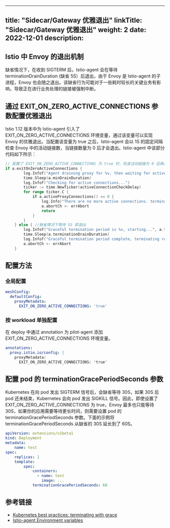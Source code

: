 
---
title: "Sidecar/Gateway 优雅退出"
linkTitle: "Sidecar/Gateway 优雅退出"
weight: 2
date: 2022-12-01
description: 
---

## Istio 中 Envoy 的退出机制
缺省情况下，在收到 SIGTERM 后，Istio-agent 会在等待 terminationDrainDuration (缺省 5S）后退出，由于 Envoy 是 Istio-agent 的子进程，Envoy 也会随之退出。该缺省行为可能对于一些耗时较长的关键业务有影响，导致正在进行业务处理的链接被强制中断。

## 通过 EXIT_ON_ZERO_ACTIVE_CONNECTIONS 参数配置优雅退出
Istio 1.12 版本中为 Istio-agent 引入了 EXIT_ON_ZERO_ACTIVE_CONNECTIONS 环境变量，通过该变量可以实现 Envoy 的优雅退出。当配置该变量为 true 之后，Istio-agent 会以 1S 的固定间隔检查 Envoy 中的活动链接数，当链接数量为 0 后才会退出。Istio-agent 中该部分代码如下所示：

```go
// 配置了 EXIT_ON_ZERO_ACTIVE_CONNECTIONS 为 true 时，检查活动链接为 0 后再退出
if a.exitOnZeroActiveConnections {
		log.Infof("Agent draining proxy for %v, then waiting for active connections to terminate...", a.minDrainDuration)
		time.Sleep(a.minDrainDuration)
		log.Infof("Checking for active connections...")
		ticker := time.NewTicker(activeConnectionCheckDelay)
		for range ticker.C {
			if a.activeProxyConnections() == 0 {
				log.Info("There are no more active connections. terminating proxy...")
				a.abortCh <- errAbort
				return
			}
		}
	} else { //缺省情况下等待 5S 即退出
		log.Infof("Graceful termination period is %v, starting...", a.terminationDrainDuration)
		time.Sleep(a.terminationDrainDuration)
		log.Infof("Graceful termination period complete, terminating remaining proxies.")
		a.abortCh <- errAbort
	}
```

## 配置方法

### 全局配置

```yaml
meshConfig:
  defaultConfig:
    proxyMetadata: 
      EXIT_ON_ZERO_ACTIVE_CONNECTIONS: 'true'
```

### 按 workload 单独配置
在 deploy 中通过 annotation 为 pilot-agent 添加 EXIT_ON_ZERO_ACTIVE_CONNECTIONS 环境变量。
```yaml
annotations:
  proxy.istio.io/config: |
    proxyMetadata:
      EXIT_ON_ZERO_ACTIVE_CONNECTIONS: 'true'
```

## 配置 pod 的 terminationGracePeriodSeconds 参数

Kubernetes 在向 pod 发出 SIGTERM 信号后，会缺省等待 30S，如果 30S 后 pod 还未结束，Kubernetes 会向 pod 发出 SIGKILL 信号。因此，即使设置了 EXIT_ON_ZERO_ACTIVE_CONNECTIONS 为 true，Envoy 最多也只能等待 30S，如果你的应用需要等待更长时间，则需要设置 pod 的 terminationGracePeriodSeconds 参数。下面的示例将 terminationGracePeriodSeconds 从缺省的 30S 延长到了 60S。

```yaml
apiVersion: extensions/v1beta1
kind: Deployment
metadata:
    name: test
spec:
    replicas: 1
    template:
        spec:
            containers:
              - name: test
                image: ...
            terminationGracePeriodSeconds: 60
```

## 参考链接

* [Kubernetes best practices: terminating with grace](https://cloud.google.com/blog/products/containers-kubernetes/kubernetes-best-practices-terminating-with-grace)
* [Istio-agent Environment variables](https://istio.io/latest/docs/reference/commands/pilot-agent/#envvars)